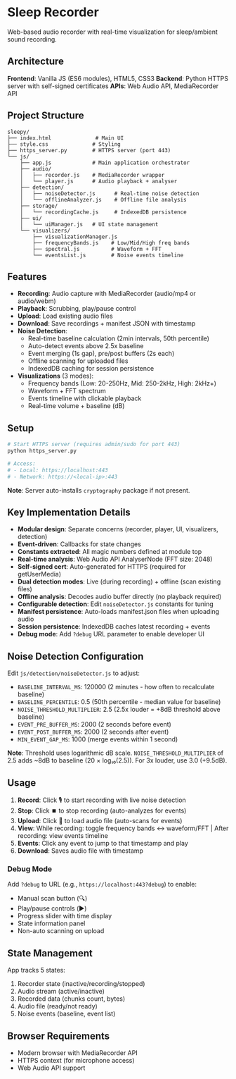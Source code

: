 # Sleep Recorder

Web-based audio recorder with real-time visualization for sleep/ambient sound recording.

## Architecture

**Frontend**: Vanilla JS (ES6 modules), HTML5, CSS3
**Backend**: Python HTTPS server with self-signed certificates
**APIs**: Web Audio API, MediaRecorder API

## Project Structure

```
sleepy/
├── index.html              # Main UI
├── style.css              # Styling
├── https_server.py        # HTTPS server (port 443)
└── js/
    ├── app.js             # Main application orchestrator
    ├── audio/
    │   ├── recorder.js    # MediaRecorder wrapper
    │   └── player.js      # Audio playback + analyser
    ├── detection/
    │   ├── noiseDetector.js      # Real-time noise detection
    │   └── offlineAnalyzer.js    # Offline file analysis
    ├── storage/
    │   └── recordingCache.js     # IndexedDB persistence
    ├── ui/
    │   └── uiManager.js   # UI state management
    └── visualizers/
        ├── visualizationManager.js
        ├── frequencyBands.js    # Low/Mid/High freq bands
        ├── spectral.js          # Waveform + FFT
        └── eventsList.js        # Noise events timeline

```

## Features

- **Recording**: Audio capture with MediaRecorder (audio/mp4 or audio/webm)
- **Playback**: Scrubbing, play/pause control
- **Upload**: Load existing audio files
- **Download**: Save recordings + manifest JSON with timestamp
- **Noise Detection**:
  - Real-time baseline calculation (2min intervals, 50th percentile)
  - Auto-detect events above 2.5x baseline
  - Event merging (1s gap), pre/post buffers (2s each)
  - Offline scanning for uploaded files
  - IndexedDB caching for session persistence
- **Visualizations** (3 modes):
  - Frequency bands (Low: 20-250Hz, Mid: 250-2kHz, High: 2kHz+)
  - Waveform + FFT spectrum
  - Events timeline with clickable playback
  - Real-time volume + baseline (dB)

## Setup

```bash
# Start HTTPS server (requires admin/sudo for port 443)
python https_server.py

# Access:
# - Local: https://localhost:443
# - Network: https://<local-ip>:443
```

**Note**: Server auto-installs `cryptography` package if not present.

## Key Implementation Details

- **Modular design**: Separate concerns (recorder, player, UI, visualizers, detection)
- **Event-driven**: Callbacks for state changes
- **Constants extracted**: All magic numbers defined at module top
- **Real-time analysis**: Web Audio API AnalyserNode (FFT size: 2048)
- **Self-signed cert**: Auto-generated for HTTPS (required for getUserMedia)
- **Dual detection modes**: Live (during recording) + offline (scan existing files)
- **Offline analysis**: Decodes audio buffer directly (no playback required)
- **Configurable detection**: Edit `noiseDetector.js` constants for tuning
- **Manifest persistence**: Auto-loads manifest.json files when uploading audio
- **Session persistence**: IndexedDB caches latest recording + events
- **Debug mode**: Add `?debug` URL parameter to enable developer UI

## Noise Detection Configuration

Edit `js/detection/noiseDetector.js` to adjust:
- `BASELINE_INTERVAL_MS`: 120000 (2 minutes - how often to recalculate baseline)
- `BASELINE_PERCENTILE`: 0.5 (50th percentile - median value for baseline)
- `NOISE_THRESHOLD_MULTIPLIER`: 2.5 (2.5x louder = +8dB threshold above baseline)
- `EVENT_PRE_BUFFER_MS`: 2000 (2 seconds before event)
- `EVENT_POST_BUFFER_MS`: 2000 (2 seconds after event)
- `MIN_EVENT_GAP_MS`: 1000 (merge events within 1 second)

**Note**: Threshold uses logarithmic dB scale. `NOISE_THRESHOLD_MULTIPLIER` of 2.5 adds ~8dB to baseline (20 × log₁₀(2.5)). For 3x louder, use 3.0 (+9.5dB).

## Usage

1. **Record**: Click 🎙️ to start recording with live noise detection
2. **Stop**: Click ⏹️ to stop recording (auto-analyzes for events)
3. **Upload**: Click 📁 to load audio file (auto-scans for events)
4. **View**: While recording: toggle frequency bands ↔ waveform/FFT | After recording: view events timeline
5. **Events**: Click any event to jump to that timestamp and play
6. **Download**: Saves audio file with timestamp

### Debug Mode
Add `?debug` to URL (e.g., `https://localhost:443?debug`) to enable:
- Manual scan button (🔍)
- Play/pause controls (▶️)
- Progress slider with time display
- State information panel
- Non-auto scanning on upload

## State Management

App tracks 5 states:
1. Recorder state (inactive/recording/stopped)
2. Audio stream (active/inactive)
3. Recorded data (chunks count, bytes)
4. Audio file (ready/not ready)
5. Noise events (baseline, event list)

## Browser Requirements

- Modern browser with MediaRecorder API
- HTTPS context (for microphone access)
- Web Audio API support
